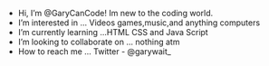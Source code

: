-  Hi, I’m @GaryCanCode! Im new to the coding world.
-  I’m interested in ... Videos games,music,and anything computers
-  I’m currently learning ...HTML CSS and Java Script
-  I’m looking to collaborate on ... nothing atm 
-  How to reach me ... Twitter -   @garywait_ 
